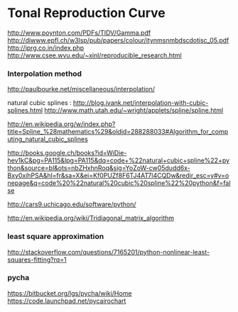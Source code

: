 Tonal Reproduction Curve
========================

<http://www.poynton.com/PDFs/TIDV/Gamma.pdf>
<http://diwww.epfl.ch/w3lsp/pub/papers/colour/itynmsnmbdscdotisc_05.pdf>
<http://iprg.co.in/index.php>
<http://www.csee.wvu.edu/~xinl/reproducible_research.html>

### Interpolation method

<http://paulbourke.net/miscellaneous/interpolation/>

natural cubic splines :
<http://blog.ivank.net/interpolation-with-cubic-splines.html>
<http://www.math.utah.edu/~wright/applets/spline/spline.html>

<http://en.wikipedia.org/w/index.php?title=Spline_%28mathematics%29&oldid=288288033#Algorithm_for_computing_natural_cubic_splines>

<http://books.google.ch/books?id=WiDie-hev1kC&pg=PA115&lpg=PA115&dq=code+%22natural+cubic+spline%22+python&source=bl&ots=nbZHxhnRoq&sig=YoZoW-cw05dudd6x-Bxy0xihPSA&hl=fr&sa=X&ei=Kf0PUZf8F6TJ4AT7l4CQDw&redir_esc=y#v=onepage&q=code%20%22natural%20cubic%20spline%22%20python&f=false>

<http://cars9.uchicago.edu/software/python/>

<http://en.wikipedia.org/wiki/Tridiagonal_matrix_algorithm>

### least square approximation

<http://stackoverflow.com/questions/7165201/python-nonlinear-least-squares-fitting?rq=1>

### pycha

<https://bitbucket.org/lgs/pycha/wiki/Home>
<https://code.launchpad.net/pycairochart>
